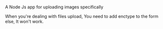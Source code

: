 A Node Js app for uploading images specifically

When you're dealing with files upload, You need to add enctype to the form else, It won't work.